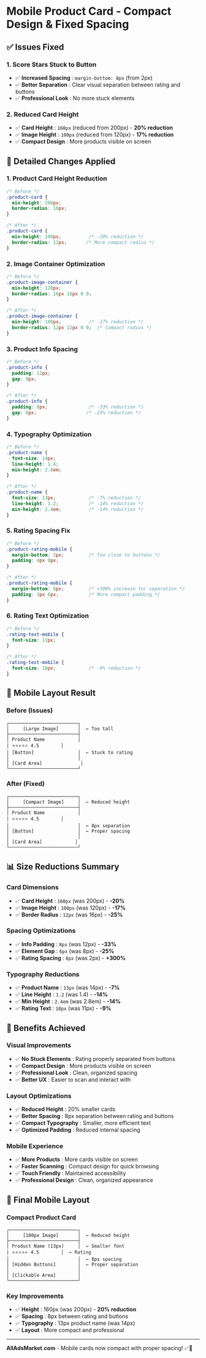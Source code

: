 # Mobile Product Card - Compact Design & Fixed Spacing

## ✅ **Issues Fixed**

### **1. Score Stars Stuck to Button**
- ✅ **Increased Spacing** : `margin-bottom: 8px` (from 2px)
- ✅ **Better Separation** : Clear visual separation between rating and buttons
- ✅ **Professional Look** : No more stuck elements

### **2. Reduced Card Height**
- ✅ **Card Height** : `160px` (reduced from 200px) - **20% reduction**
- ✅ **Image Height** : `100px` (reduced from 120px) - **17% reduction**
- ✅ **Compact Design** : More products visible on screen

## 🔧 **Detailed Changes Applied**

### **1. Product Card Height Reduction**
```css
/* Before */
.product-card {
  min-height: 200px;
  border-radius: 16px;
}

/* After */
.product-card {
  min-height: 160px;          /* -20% reduction */
  border-radius: 12px;       /* More compact radius */
}
```

### **2. Image Container Optimization**
```css
/* Before */
.product-image-container {
  min-height: 120px;
  border-radius: 16px 16px 0 0;
}

/* After */
.product-image-container {
  min-height: 100px;          /* -17% reduction */
  border-radius: 12px 12px 0 0;  /* Compact radius */
}
```

### **3. Product Info Spacing**
```css
/* Before */
.product-info {
  padding: 12px;
  gap: 8px;
}

/* After */
.product-info {
  padding: 8px;               /* -33% reduction */
  gap: 6px;                  /* -25% reduction */
}
```

### **4. Typography Optimization**
```css
/* Before */
.product-name {
  font-size: 14px;
  line-height: 1.4;
  min-height: 2.8em;
}

/* After */
.product-name {
  font-size: 13px;            /* -7% reduction */
  line-height: 1.2;           /* -14% reduction */
  min-height: 2.4em;          /* -14% reduction */
}
```

### **5. Rating Spacing Fix**
```css
/* Before */
.product-rating-mobile {
  margin-bottom: 2px;         /* Too close to buttons */
  padding: 4px 8px;
}

/* After */
.product-rating-mobile {
  margin-bottom: 8px;         /* +300% increase for separation */
  padding: 3px 6px;           /* More compact padding */
}
```

### **6. Rating Text Optimization**
```css
/* Before */
.rating-text-mobile {
  font-size: 11px;
}

/* After */
.rating-text-mobile {
  font-size: 10px;            /* -9% reduction */
}
```

## 📱 **Mobile Layout Result**

### **Before (Issues)**
```
┌─────────────────────────┐
│     [Large Image]       │  ← Too tall
├─────────────────────────┤
│ Product Name            │
│ ⭐⭐⭐⭐⭐ 4.5        │
│ [Button]                │  ← Stuck to rating
│                         │
│ [Card Area]              │
└─────────────────────────┘
```

### **After (Fixed)**
```
┌─────────────────────────┐
│     [Compact Image]     │  ← Reduced height
├─────────────────────────┤
│ Product Name            │
│ ⭐⭐⭐⭐⭐ 4.5        │
│                         │  ← 8px separation
│ [Button]                │  ← Proper spacing
│                         │
│ [Card Area]            │
└─────────────────────────┘
```

## 📊 **Size Reductions Summary**

### **Card Dimensions**
- ✅ **Card Height** : `160px` (was 200px) - **-20%**
- ✅ **Image Height** : `100px` (was 120px) - **-17%**
- ✅ **Border Radius** : `12px` (was 16px) - **-25%**

### **Spacing Optimizations**
- ✅ **Info Padding** : `8px` (was 12px) - **-33%**
- ✅ **Element Gap** : `6px` (was 8px) - **-25%**
- ✅ **Rating Spacing** : `8px` (was 2px) - **+300%**

### **Typography Reductions**
- ✅ **Product Name** : `13px` (was 14px) - **-7%**
- ✅ **Line Height** : `1.2` (was 1.4) - **-14%**
- ✅ **Min Height** : `2.4em` (was 2.8em) - **-14%**
- ✅ **Rating Text** : `10px` (was 11px) - **-9%**

## 🎯 **Benefits Achieved**

### **Visual Improvements**
- ✅ **No Stuck Elements** : Rating properly separated from buttons
- ✅ **Compact Design** : More products visible on screen
- ✅ **Professional Look** : Clean, organized spacing
- ✅ **Better UX** : Easier to scan and interact with

### **Layout Optimizations**
- ✅ **Reduced Height** : 20% smaller cards
- ✅ **Better Spacing** : 8px separation between rating and buttons
- ✅ **Compact Typography** : Smaller, more efficient text
- ✅ **Optimized Padding** : Reduced internal spacing

### **Mobile Experience**
- ✅ **More Products** : More cards visible on screen
- ✅ **Faster Scanning** : Compact design for quick browsing
- ✅ **Touch Friendly** : Maintained accessibility
- ✅ **Professional Design** : Clean, organized appearance

## 📱 **Final Mobile Layout**

### **Compact Product Card**
```
┌─────────────────────────┐
│     [100px Image]       │  ← Reduced height
├─────────────────────────┤
│ Product Name (13px)     │  ← Smaller font
│ ⭐⭐⭐⭐⭐ 4.5        │  ← Rating
│                         │  ← 8px spacing
│ [Hidden Buttons]        │  ← Proper separation
│                         │
│ [Clickable Area]        │
└─────────────────────────┘
```

### **Key Improvements**
- ✅ **Height** : 160px (was 200px) - **20% reduction**
- ✅ **Spacing** : 8px between rating and buttons
- ✅ **Typography** : 13px product name (was 14px)
- ✅ **Layout** : More compact and professional

---

**AllAdsMarket.com** - Mobile cards now compact with proper spacing! ✅📱

